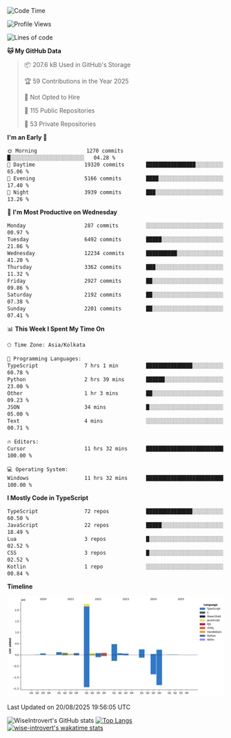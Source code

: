 <!--START_SECTION:waka-->
![Code Time](http://img.shields.io/badge/Code%20Time-2%2C450%20hrs%203%20mins-blue)

![Profile Views](http://img.shields.io/badge/Profile%20Views-0-blue)

![Lines of code](https://img.shields.io/badge/From%20Hello%20World%20I%27ve%20Written-4.0%20million%20lines%20of%20code-blue)

**🐱 My GitHub Data** 

> 📦 207.6 kB Used in GitHub's Storage 
 > 
> 🏆 59 Contributions in the Year 2025
 > 
> 🚫 Not Opted to Hire
 > 
> 📜 115 Public Repositories 
 > 
> 🔑 53 Private Repositories 
 > 
**I'm an Early 🐤** 

```text
🌞 Morning                1270 commits        █░░░░░░░░░░░░░░░░░░░░░░░░   04.28 % 
🌆 Daytime                19320 commits       ████████████████░░░░░░░░░   65.06 % 
🌃 Evening                5166 commits        ████░░░░░░░░░░░░░░░░░░░░░   17.40 % 
🌙 Night                  3939 commits        ███░░░░░░░░░░░░░░░░░░░░░░   13.26 % 
```
📅 **I'm Most Productive on Wednesday** 

```text
Monday                   287 commits         ░░░░░░░░░░░░░░░░░░░░░░░░░   00.97 % 
Tuesday                  6492 commits        █████░░░░░░░░░░░░░░░░░░░░   21.86 % 
Wednesday                12234 commits       ██████████░░░░░░░░░░░░░░░   41.20 % 
Thursday                 3362 commits        ███░░░░░░░░░░░░░░░░░░░░░░   11.32 % 
Friday                   2927 commits        ██░░░░░░░░░░░░░░░░░░░░░░░   09.86 % 
Saturday                 2192 commits        ██░░░░░░░░░░░░░░░░░░░░░░░   07.38 % 
Sunday                   2201 commits        ██░░░░░░░░░░░░░░░░░░░░░░░   07.41 % 
```


📊 **This Week I Spent My Time On** 

```text
🕑︎ Time Zone: Asia/Kolkata

💬 Programming Languages: 
TypeScript               7 hrs 1 min         ███████████████░░░░░░░░░░   60.78 % 
Python                   2 hrs 39 mins       ██████░░░░░░░░░░░░░░░░░░░   23.00 % 
Other                    1 hr 3 mins         ██░░░░░░░░░░░░░░░░░░░░░░░   09.23 % 
JSON                     34 mins             █░░░░░░░░░░░░░░░░░░░░░░░░   05.00 % 
Text                     4 mins              ░░░░░░░░░░░░░░░░░░░░░░░░░   00.71 % 

🔥 Editors: 
Cursor                   11 hrs 32 mins      █████████████████████████   100.00 % 

💻 Operating System: 
Windows                  11 hrs 32 mins      █████████████████████████   100.00 % 
```

**I Mostly Code in TypeScript** 

```text
TypeScript               72 repos            ███████████████░░░░░░░░░░   60.50 % 
JavaScript               22 repos            █████░░░░░░░░░░░░░░░░░░░░   18.49 % 
Lua                      3 repos             █░░░░░░░░░░░░░░░░░░░░░░░░   02.52 % 
CSS                      3 repos             █░░░░░░░░░░░░░░░░░░░░░░░░   02.52 % 
Kotlin                   1 repo              ░░░░░░░░░░░░░░░░░░░░░░░░░   00.84 % 
```



**Timeline**

![Lines of Code chart](https://raw.githubusercontent.com/wise-introvert/wise-introvert/master/assets/bar_graph.png)


 Last Updated on 20/08/2025 19:56:05 UTC
<!--END_SECTION:waka-->

![WiseIntrovert's GitHub stats](https://github-readme-stats.vercel.app/api?username=wise-introvert&count_private=true&show_icons=true)
[![Top Langs](https://github-readme-stats.vercel.app/api/top-langs/?username=wise-introvert&langs_count=10)](https://github.com/anuraghazra/github-readme-stats)
[![wise-introvert's wakatime stats](https://github-readme-stats.vercel.app/api/wakatime?username=wiseintrovert)](https://github.com/anuraghazra/github-readme-stats)
